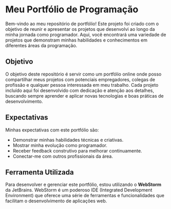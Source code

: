 # Meu Portfólio de Programação

Bem-vindo ao meu repositório de portfólio! Este projeto foi criado com o objetivo de reunir e apresentar os projetos que desenvolvi ao longo da minha jornada como programador. Aqui, você encontrará uma variedade de projetos que demonstram minhas habilidades e conhecimentos em diferentes áreas da programação.

## Objetivo

O objetivo deste repositório é servir como um portfólio online onde posso compartilhar meus projetos com potenciais empregadores, colegas de profissão e qualquer pessoa interessada em meu trabalho. Cada projeto incluído aqui foi desenvolvido com dedicação e atenção aos detalhes, buscando sempre aprender e aplicar novas tecnologias e boas práticas de desenvolvimento.

## Expectativas

Minhas expectativas com este portfólio são:

- Demonstrar minhas habilidades técnicas e criativas.
- Mostrar minha evolução como programador.
- Receber feedback construtivo para melhorar continuamente.
- Conectar-me com outros profissionais da área.

## Ferramenta Utilizada

Para desenvolver e gerenciar este portfólio, estou utilizando o **WebStorm** da JetBrains. WebStorm é um poderoso IDE (Integrated Development Environment) que oferece uma série de ferramentas e funcionalidades que facilitam o desenvolvimento de aplicações web.

